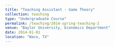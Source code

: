 ```yaml
---
title: "Teaching Assistant - Game Theory"
collection: teaching
type: "Undergraduate Course"
permalink: /teaching/2014-spring-teaching-2
venue: "Baylor University, Economics Department"
date: 2014-01-01
location: "Waco, TX"
---
```


